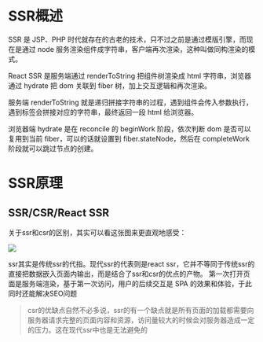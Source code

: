 # SSR概述

SSR 是 JSP、PHP 时代就存在的古老的技术，只不过之前是通过模版引擎，而现在是通过 node 服务渲染组件成字符串，客户端再次渲染，这种叫做同构渲染的模式。

React SSR 是服务端通过 renderToString 把组件树渲染成 html 字符串，浏览器通过 hydrate 把 dom 关联到 fiber 树，加上交互逻辑和再次渲染。

服务端 renderToString 就是递归拼接字符串的过程，遇到组件会传入参数执行，遇到标签会拼接对应的字符串，最终返回一段 html 给浏览器。

浏览器端 hydrate 是在 reconcile 的 beginWork 阶段，依次判断 dom 是否可以复用到当前 fiber，可以的话就设置到 fiber.stateNode，然后在 completeWork 阶段就可以跳过节点的创建。

# SSR原理

## SSR/CSR/React SSR

关于ssr和csr的区别，其实可以看这张图来更直观地感受：

![](https://pic.imgdb.cn/item/64be5cb61ddac507cc986f42.jpg)

ssr其实是传统ssr的代指。现代ssr的代表则是react ssr，它并不等同于传统ssr的直接把数据嵌入页面内输出，而是结合了ssr和csr的优点的产物。
第一次打开页面是服务端渲染，基于第一次访问，用户的后续交互是 SPA 的效果和体验，于此同时还能解决SEO问题

> csr的优缺点自然不必多说，ssr的有一个缺点就是所有页面的加载都需要向服务器请求完整的页面内容和资源，访问量较大的时候会对服务器造成一定的压力。这在现代ssr中也是无法避免的





